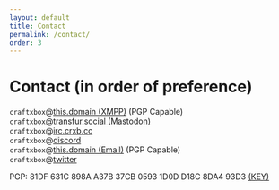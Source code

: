 ```yaml
---
layout: default
title: Contact
permalink: /contact/
order: 3
---
```


# Contact (in order of preference)  
  
`craftxbox`@[this.domain (XMPP)](xmpp:craftxbox@this.domain?message) (PGP Capable)  
`craftxbox`@[transfur.social (Mastodon)](https://transfur.social/@craftxbox)  
`craftxbox`@[irc.crxb.cc](https://crxb.cc/irc)  
`craftxbox`@[discord](https://discord.com)  
`craftxbox`@[this.domain (Email)](mailto:craftxbox@this.domain) (PGP Capable)  
`craftxbox`@[twitter](https://twitter.com)  
  
PGP: 81DF 631C 898A A37B 37CB  0593 1D0D D18C 8DA4 93D3 [(KEY)](/pgp.asc)

<script type="text/javascript">window.onload= new function(){document.body.innerHTML = document.body.innerHTML.replace(/this.domain/g,"craftxbox.com")}</script>
